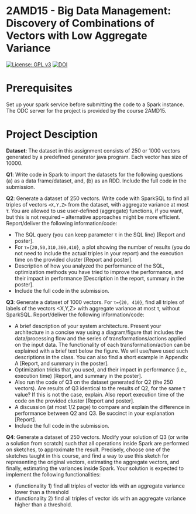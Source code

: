 # 2AMD15 - Big Data Management: Discovery of Combinations of Vectors with Low Aggregate Variance
[![License: GPL v3](https://img.shields.io/badge/License-GLWTPL-pink)](https://github.com/me-shaon/GLWTPL/blob/master/LICENSE)  [![DOI](https://zenodo.org/badge/825870835.svg)](https://zenodo.org/doi/10.5281/zenodo.12689343)

# Prerequisites

Set up your spark service before submitting the code to a Spark instance.
The ODC server for the project is provided by the course 2AMD15. 

# Project Desciption

**Dataset**: The dataset in this assignment consists of 250 or 1000 vectors generated by a predefined generator java program. Each vector has size of 10000.

**Q1**: Write code in Spark to import the datasets for the following questions (a) as a data frame/dataset, and, (b) as an RDD. Include the full code in the submission.

**Q2**: Generate a dataset of 250 vectors. Write code with SparkSQL to find all triples of vectors `<X,Y,Z>` from the dataset, with aggregate variance at most τ. You are allowed to use user-defined (aggregate) functions, if you want, but this is not required – alternative approaches might be more efficient.
Report/deliver the following information/code:
- The SQL query (you can keep parameter τ in the SQL line) [Report and poster].
- For `τ={20,50,310,360,410}`, a plot showing the number of results (you do not need to include
the actual triples in your report) and the execution time on the provided cluster [Report and
poster].
- Description of how you analyzed the performance of the SQL, optimization methods you have
tried to improve the performance, and their impact in performance [Description in the report,
summary in the poster].
- Include the full code in the submission.

**Q3**: Generate a dataset of 1000 vectors. For `τ={20, 410}`, find all triples of labels of the vectors <X,Y,Z> with aggregate variance at most τ, without SparkSQL. Report/deliver the following information/code:
- A brief description of your system architecture. Present your architecture in a concise way
using a diagram/figure that includes the data/processing flow and the series of transformations/actions applied on the input data. The functionality of each transformation/action can be explained with a brief text below the figure. We will use/have used such descriptions in the class. You can also find a short example in Appendix A [Report, and summary in the poster].
- Optimization tricks that you used, and their impact in performance (i.e., execution time) [Report, and summary in the poster].
- Also run the code of Q3 on the dataset generated for Q2 (the 250 vectors). Are results of Q3 identical to the results of Q2, for the same τ value? If this is not the case, explain. Also report execution time of the code on the provided cluster [Report and poster].
- A discussion (at most 1/2 page) to compare and explain the difference in performance between Q2 and Q3. Be succinct in your explanation [Report].
- Include the full code in the submission.

**Q4**: Generate a dataset of 250 vectors. Modify your solution of Q3 (or write a solution from scratch) such that all operations inside Spark are performed on sketches, to approximate the result. Precisely, choose one of the sketches taught in this course, and find a way to use this sketch for representing the original vectors, estimating the aggregate vectors, and finally, estimating the variances inside Spark. Your solution is expected to implement the following functionalities:
- (functionality 1) find all triples of vector ids with an aggregate variance lower than a threshold
- (functionality 2) find all triples of vector ids with an aggregate variance higher than a threshold.